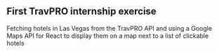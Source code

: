 ## First TravPRO internship exercise

Fetching hotels in Las Vegas from the TravPRO API and using a Google Maps API for React to display them on a map next to a list of clickable hotels
